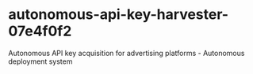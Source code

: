 # autonomous-api-key-harvester-07e4f0f2
Autonomous API key acquisition for advertising platforms - Autonomous deployment system
